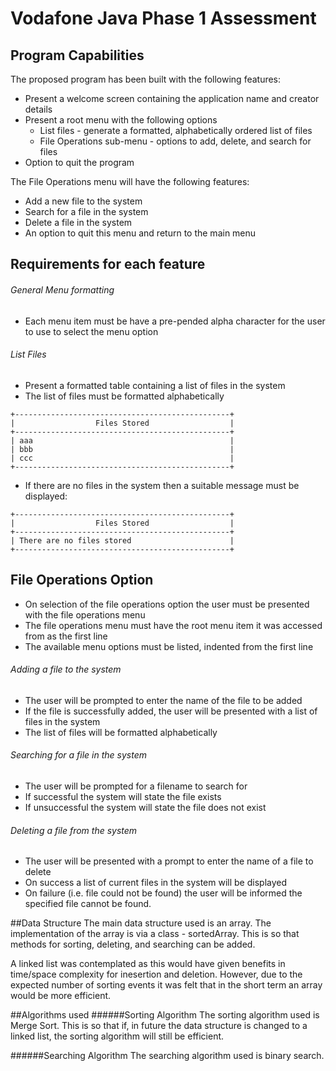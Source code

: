 # Vodafone Java Phase 1 Assessment

## Program Capabilities
The proposed program has been built with the following features:
- Present a welcome screen containing the application name and creator details
- Present a root menu with the following options
   - List files - generate a formatted, alphabetically ordered list of files
   - File Operations sub-menu - options to add, delete, and search for files
- Option to quit the program

The File Operations menu will have the following features:	
- Add a new file to the system
- Search for a file in the system
- Delete a file in the system
- An option to quit this menu and return to the main menu

## Requirements for each feature

###### General Menu formatting
- Each menu item must be have a pre-pended alpha character for the user to use to select the menu option

###### List Files
- Present a formatted table containing a list of files in the system
- The list of files must be formatted alphabetically
```
+------------------------------------------------+
|                  Files Stored                  |
+------------------------------------------------+
| aaa                                            |
| bbb                                            |
| ccc                                            |
+------------------------------------------------+
```
- If there are no files in the system then a suitable message must be displayed:
```
+------------------------------------------------+
|                  Files Stored                  |
+------------------------------------------------+
| There are no files stored                      |
+------------------------------------------------+
```
## File Operations Option
- On selection of the file operations option the user must be presented with the file operations menu
- The file operations menu must have the root menu item it was accessed from as the first line
- The available menu options must be listed, indented from the first line

###### Adding a file to the system
- The user will be prompted to enter the name of the file to be added
- If the file is successfully added, the user will be presented with a list of files in the system
- The list of files will be formatted alphabetically

###### Searching for a file in the system
- The user will be prompted for a filename to search for
- If successful the system will state the file exists
- If unsuccessful the system will state the file does not exist

###### Deleting a file from the system
- The user will be presented with a prompt to enter the name of a file to delete
- On success a list of current files in the system will be displayed
- On failure (i.e. file could not be found) the user will be informed the specified file cannot be found.

##Data Structure
The main data structure used is an array. The implementation of the array is via a class - sortedArray. This is so that methods for sorting, deleting, and searching can be added.  

A linked list was contemplated as this would have given benefits in time/space complexity for inesertion and deletion. However, due to the expected number of sorting events it was felt that in the short term an array would be more efficient.

##Algorithms used
######Sorting Algorithm
The sorting algorithm used is Merge Sort. This is so that if, in future the data structure is changed to a linked list, the sorting algorithm will still be efficient.  

######Searching Algorithm
The searching algorithm used is binary search.



